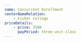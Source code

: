 ```yaml
---
name: Concurrent Enrollment
centerNameRelation:
    - Fisher College
priceDetails:
    - price: 3500
      payPeriod: three-unit-class
---
```


